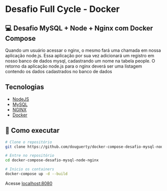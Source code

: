 # Desafio Full Cycle - Docker

## 💻 Desafio MySQL + Node + Nginx com Docker Compose
Quando um usuário acessar o nginx, o mesmo fará uma chamada em nossa aplicação node.js. Essa aplicação por sua vez adicionará um registro em nosso banco de dados mysql, cadastrando um nome na tabela people.
O retorno da aplicação node.js para o nginx deverá ser uma listagem contendo os dados cadastrados no banco de dados

## Tecnologias
- [NodeJS](https://nodejs.org/en/)
- [MySQL](https://www.mysql.com)
- [NGINX](https://www.nginx.com)
- [Docker](https://www.docker.com)

## 🚀 Como executar
```bash
# Clone o repositório
git clone https://github.com/douguerty/docker-compose-desafio-mysql-node-nginx.git

# Entre no repositório
cd docker-compose-desafio-mysql-node-nginx

# Inicio os containers
docker-compose up -d --build
```
Acesse [localhost:8080](http://localhost:8080/)
